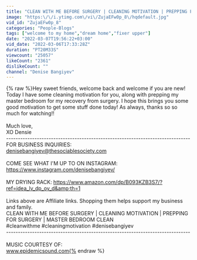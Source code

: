 ```yaml
---
title: "CLEAN WITH ME BEFORE SURGERY | CLEANING MOTIVATION | PREPPING FOR SURGERY | MASTER BEDROOM CLEAN"
image: "https:\/\/i.ytimg.com\/vi\/ZujaEFw0p_8\/hqdefault.jpg"
vid_id: "ZujaEFw0p_8"
categories: "People-Blogs"
tags: ["welcome to my home","dream home","fixer upper"]
date: "2022-03-07T19:56:22+03:00"
vid_date: "2022-03-06T17:33:28Z"
duration: "PT20M33S"
viewcount: "25057"
likeCount: "2361"
dislikeCount: ""
channel: "Denise Bangiyev"
---
```

{% raw %}Hey sweet friends, welcome back and welcome if you are new! Today I have some cleaning motivation for you, along with prepping my master bedroom for my recovery from surgery. I hope this brings you some good motivation to get some stuff done today! As always, thanks so so much for watching!!<br /><br />Much love,<br />XO Densie<br />------------------------------------------------------------------------------<br />FOR BUSINESS INQUIRIES:<br />denisebangiyev@thesociablesociety.com<br /><br />COME SEE WHAT I'M UP TO ON INSTAGRAM:  <a rel="nofollow" target="blank" href="https://www.instagram.com/denisebangiyev/">https://www.instagram.com/denisebangiyev/</a><br /><br />MY DRYING RACK: <a rel="nofollow" target="blank" href="https://www.amazon.com/dp/B093KZB3S7/?ref=idea_lv_dp_ov_d&amp;th=1">https://www.amazon.com/dp/B093KZB3S7/?ref=idea_lv_dp_ov_d&amp;th=1</a><br /><br />Links above are Affiliate links. Shopping them helps support my business and family.<br />CLEAN WITH ME BEFORE SURGERY | CLEANING MOTIVATION | PREPPING FOR SURGERY | MASTER BEDROOM CLEAN<br />#cleanwithme #cleaningmotivation #denisebangiyev<br />------------------------------------------------------------------------------<br /><br />MUSIC COURTESY OF:<br />www.epidemicsound.com{% endraw %}
